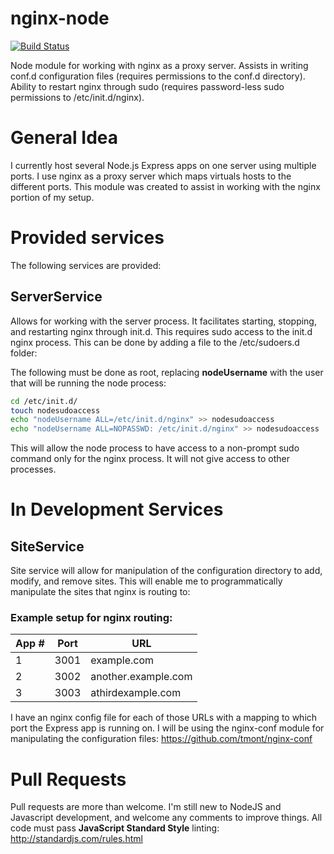 # nginx-node
[![Build Status](https://travis-ci.org/cr0wst/nginx-node.svg?branch=master)](https://travis-ci.org/cr0wst/nginx-node)
  
Node module for working with nginx as a proxy server.  Assists in writing conf.d configuration files (requires permissions to the conf.d directory).  Ability to restart nginx through sudo (requires password-less sudo permissions to /etc/init.d/nginx).

# General Idea
I currently host several Node.js Express apps on one server using multiple ports.  I use nginx as a proxy server which maps virtuals hosts to the different ports.  This module was created to assist in working with the nginx portion of my setup.

# Provided services
The following services are provided:
## ServerService
Allows for working with the server process.  It facilitates starting, stopping, and restarting nginx through init.d.  This requires sudo access to the init.d nginx process.  This can be done by adding a file to the /etc/sudoers.d folder:

The following must be done as root, replacing __nodeUsername__ with the user that will be running the node process:
```sh
cd /etc/init.d/
touch nodesudoaccess
echo "nodeUsername ALL=/etc/init.d/nginx" >> nodesudoaccess
echo "nodeUsername ALL=NOPASSWD: /etc/init.d/nginx" >> nodesudoaccess
```

This will allow the node process to have access to a non-prompt sudo command only for the nginx process.  It will not give access to other processes.

# In Development Services
## SiteService
Site service will allow for manipulation of the configuration directory to add, modify, and remove sites.  This will enable me to programmatically manipulate the sites that nginx is routing to:
### Example setup for nginx routing:
App # | Port | URL
------|------|-----
1     | 3001 | example.com
2     | 3002 | another.example.com
3     | 3003 | athirdexample.com

I have an nginx config file for each of those URLs with a mapping to which port the Express app is running on.  I will be using the nginx-conf module for manipulating the configuration files: https://github.com/tmont/nginx-conf

# Pull Requests
Pull requests are more than welcome.  I'm still new to NodeJS and Javascript development, and welcome any comments to improve things.  All code must pass **JavaScript Standard Style** linting: http://standardjs.com/rules.html
